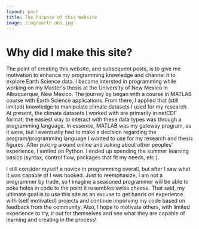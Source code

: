 ```yaml
---
layout: post
title: The Purpose of this Website
image: /img/earth_obs.jpg
---
```


# Why did I make this site?

The point of creating this website, and subsequent posts, is to give me motivation to enhance my programming knowledge and channel it to explore Earth Science data.  I became intersted in programming while working on my Master's thesis at the University of New Mexico in Albuquerque, New Mexico. The journey by began with a course in MATLAB course with Earth Science applications.  From there, I applied that (still limited) knowledge to manipulate climate datasets I used for my research.  At present, the climate datasets I worked with are primarily in netCDF format; the easiest way to interact with these data types was through a programming language.  In essence, MATLAB was my gateway program, as it were, but I eventually had to make a decision regarding the program/programming language I wanted to use for my research and thesis figures.  After poking around online and asking about other peoples' experience, I settled on Python.  I ended up spending the summer learning basics (syntax, control flow, packages that fit my needs, etc.).  

I still consider myself a novice in programming overall, but after I saw what it was capable of I was hooked.  Just to reemphasize, I am not a programmer by trade, so I imagine a seasoned programmer will be able to poke holes in code to the point it resembles swiss cheese.  That said, my ultimate goal is to use this site as an excuse to get hands on experience with (self motivated) projects and continue imporving my code based on feedback from the community.  Also, I hope to motivate others, with limited experience to try, it out for themselves and see what they are capable of learning and creating in the process!
